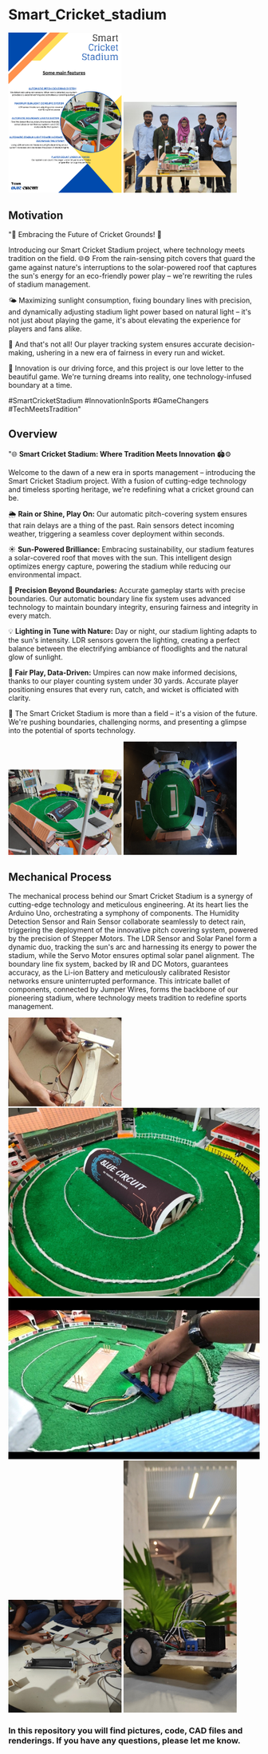 # Smart_Cricket_stadium
<img src="https://github.com/musfiqurR661/Blue_Circuit/blob/main/Image/Team%20Blue%20Circuit.png" width="45%" height="45%"> <img src="https://github.com/musfiqurR661/Blue_Circuit/blob/main/Image/TeamMate.jpg" width="45%" height="45%">



## Motivation

"🏏 Embracing the Future of Cricket Grounds! 🌟

Introducing our Smart Cricket Stadium project, where technology meets tradition on the field. 🌐⚙️ From the rain-sensing pitch covers that guard the game against nature's interruptions to the solar-powered roof that captures the sun's energy for an eco-friendly power play – we're rewriting the rules of stadium management.

🌤️ Maximizing sunlight consumption, fixing boundary lines with precision, and dynamically adjusting stadium light power based on natural light – it's not just about playing the game, it's about elevating the experience for players and fans alike.

🤖 And that's not all! Our player tracking system ensures accurate decision-making, ushering in a new era of fairness in every run and wicket.

🚀 Innovation is our driving force, and this project is our love letter to the beautiful game. We're turning dreams into reality, one technology-infused boundary at a time.

#SmartCricketStadium #InnovationInSports #GameChangers #TechMeetsTradition"

## Overview

"🌐 **Smart Cricket Stadium: Where Tradition Meets Innovation** 🏟️⚙️

Welcome to the dawn of a new era in sports management – introducing the Smart Cricket Stadium project. With a fusion of cutting-edge technology and timeless sporting heritage, we're redefining what a cricket ground can be.

🌦️ **Rain or Shine, Play On:** Our automatic pitch-covering system ensures that rain delays are a thing of the past. Rain sensors detect incoming weather, triggering a seamless cover deployment within seconds.

☀️ **Sun-Powered Brilliance:** Embracing sustainability, our stadium features a solar-covered roof that moves with the sun. This intelligent design optimizes energy capture, powering the stadium while reducing our environmental impact.

🎯 **Precision Beyond Boundaries:** Accurate gameplay starts with precise boundaries. Our automatic boundary line fix system uses advanced technology to maintain boundary integrity, ensuring fairness and integrity in every match.

💡 **Lighting in Tune with Nature:** Day or night, our stadium lighting adapts to the sun's intensity. LDR sensors govern the lighting, creating a perfect balance between the electrifying ambiance of floodlights and the natural glow of sunlight.

👥 **Fair Play, Data-Driven:** Umpires can now make informed decisions, thanks to our player counting system under 30 yards. Accurate player positioning ensures that every run, catch, and wicket is officiated with clarity.

🚀 The Smart Cricket Stadium is more than a field – it's a vision of the future. We're pushing boundaries, challenging norms, and presenting a glimpse into the potential of sports technology.



 <img src="https://github.com/musfiqurR661/Blue_Circuit/blob/main/Image/fullAutoCoverd_pitch_withRainSensor.jpg" width="45%" height="45%"> <img src="https://github.com/musfiqurR661/Blue_Circuit/blob/main/Image/stadiumlight%20(2).jpg" width="45%" height="45%">
 

## Mechanical Process

The mechanical process behind our Smart Cricket Stadium is a synergy of cutting-edge technology and meticulous engineering. At its heart lies the Arduino Uno, orchestrating a symphony of components. The Humidity Detection Sensor and Rain Sensor collaborate seamlessly to detect rain, triggering the deployment of the innovative pitch covering system, powered by the precision of Stepper Motors. The LDR Sensor and Solar Panel form a dynamic duo, tracking the sun's arc and harnessing its energy to power the stadium, while the Servo Motor ensures optimal solar panel alignment. The boundary line fix system, backed by IR and DC Motors, guarantees accuracy, as the Li-ion Battery and meticulously calibrated Resistor networks ensure uninterrupted performance. This intricate ballet of components, connected by Jumper Wires, forms the backbone of our pioneering stadium, where technology meets tradition to redefine sports management.


 <img src="https://github.com/musfiqurR661/Blue_Circuit/blob/main/Image/BounderyLineAdjust_M.jpg" width="45%" height="45%">
 <img src="https://github.com/musfiqurR661/Blue_Circuit/blob/main/Image/BounderyLine.jpg">
 <img src="https://github.com/musfiqurR661/Blue_Circuit/blob/main/Image/PlayerCount.jpg">
 <img src="https://github.com/musfiqurR661/Blue_Circuit/blob/main/Image/macanism.jpg" width="45%" height="45%">
 <img src="https://github.com/musfiqurR661/Blue_Circuit/blob/main/Image/LineFollowe.jpg" width="45%" height="45%">
 
 >



 

### In this repository you will find pictures, code, CAD files and renderings. If you have any questions, please let me know.

